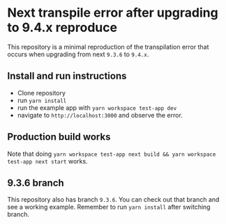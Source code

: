 # Next transpile error after upgrading to 9.4.x reproduce

This repository is a minimal reproduction of the transpilation error that occurs when upgrading from next `9.3.6` to `9.4.x`.

## Install and run instructions

- Clone repository
- run `yarn install`
- run the example app with `yarn workspace test-app dev`
- navigate to `http://localhost:3000` and observe the error.

## Production build works

Note that doing `yarn workspace test-app next build && yarn workspace test-app next start` works. 

## 9.3.6 branch

This repository also has branch `9.3.6`. You can check out that branch and see a working example. Remember to run `yarn install` after switching branch. 